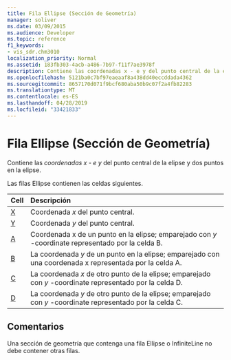 ```yaml
---
title: Fila Ellipse (Sección de Geometría)
manager: soliver
ms.date: 03/09/2015
ms.audience: Developer
ms.topic: reference
f1_keywords:
- vis_sdr.chm3010
localization_priority: Normal
ms.assetid: 183fb303-4acb-a486-7b97-f11f7ae3978f
description: Contiene las coordenadas x - e y del punto central de la elipse y dos puntos en la elipse.
ms.openlocfilehash: 5121ba0c7bf97eaeaaf8a438dd40eccddada4362
ms.sourcegitcommit: 8657170d071f9bcf680aba50b9c07f2a4fb82283
ms.translationtype: MT
ms.contentlocale: es-ES
ms.lasthandoff: 04/28/2019
ms.locfileid: "33421833"
---
```

# <a name="ellipse-row-geometry-section"></a>Fila Ellipse (Sección de Geometría)

Contiene las  *coordenadas x*  -  *e y*  del punto central de la elipse y dos puntos en la elipse. 
  
Las filas Ellipse contienen las celdas siguientes.
  
|**Cell**|**Descripción**|
|:-----|:-----|
|[X](x-cell-geometry-section.md) <br/> |Coordenada  *x*  del punto central.  <br/> |
|[Y](y-cell-geometry-section.md) <br/> |Coordenada  *y*  del punto central.  <br/> |
|[A](a-cell-geometry-section.md) <br/> |Coordenada x de un punto en la elipse; emparejado con  *y*  -coordinate representado por la celda B.  <br/> |
|[B](b-cell-geometry-section.md) <br/> |La coordenada  *y*  de un punto en la elipse; emparejado con una coordenada x representada por la celda A.  <br/> |
|[C](c-cell-geometry-section.md) <br/> |La coordenada  *x*  de otro punto de la elipse; emparejado con  *y*  -coordinate representado por la celda D.  <br/> |
|[D](d-cell-geometry-section.md) <br/> |La coordenada  *y*  de otro punto de la elipse; emparejado con  *y*  -coordinate representado por la celda C.  <br/> |
   
## <a name="remarks"></a>Comentarios

Una sección de geometría que contenga una fila Ellipse o InfiniteLine no debe contener otras filas.
  

